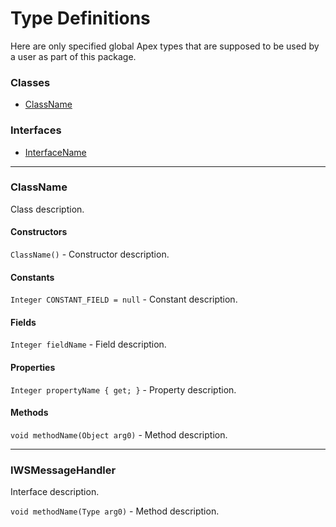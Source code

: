 # Type Definitions

Here are only specified global Apex types that are supposed to be used by a user as part of this package.

### Classes

-   [ClassName](#classname)

### Interfaces

-   [InterfaceName](#interfacename)

---

### ClassName

Class description.

#### Constructors

`ClassName()` - Constructor description.

#### Constants

`Integer CONSTANT_FIELD = null` - Constant description.

#### Fields

`Integer fieldName` - Field description.

#### Properties

`Integer propertyName { get; }` - Property description.

#### Methods

`void methodName(Object arg0)` - Method description.

---

### IWSMessageHandler

Interface description.

`void methodName(Type arg0)` - Method description.

